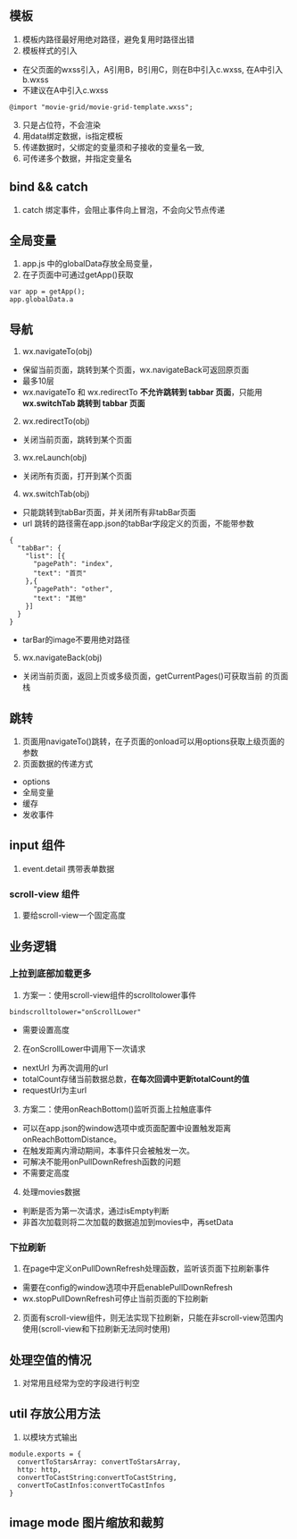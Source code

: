 ## 模板
1. 模板内路径最好用绝对路径，避免复用时路径出错
2. 模板样式的引入
  - 在父页面的wxss引入，A引用B，B引用C，则在B中引入c.wxss, 在A中引入b.wxss
  - 不建议在A中引入c.wxss
  ```
  @import "movie-grid/movie-grid-template.wxss";
  ```
3. <template></template>只是占位符，不会渲染
4. 用data绑定数据，is指定模板
5. 传递数据时，父绑定的变量须和子接收的变量名一致, 
6. 可传递多个数据，并指定变量名


## bind && catch
1. catch 绑定事件，会阻止事件向上冒泡，不会向父节点传递

## 全局变量
1. app.js 中的globalData存放全局变量，
2. 在子页面中可通过getApp()获取
  ```
  var app = getApp();
  app.globalData.a
  ```

## 导航
1. wx.navigateTo(obj)
  - 保留当前页面，跳转到某个页面，wx.navigateBack可返回原页面
  - 最多10层
  - wx.navigateTo 和 wx.redirectTo **不允许跳转到 tabbar 页面**，只能用 **wx.switchTab 跳转到 tabbar 页面**
2. wx.redirectTo(obj)
  - 关闭当前页面，跳转到某个页面
3. wx.reLaunch(obj)
  - 关闭所有页面，打开到某个页面
4. wx.switchTab(obj)
  - 只能跳转到tabBar页面，并关闭所有非tabBar页面
  - url 跳转的路径需在app.json的tabBar字段定义的页面，不能带参数
  ```
  {
    "tabBar": {
      "list": [{
        "pagePath": "index",
        "text": "首页"
      },{
        "pagePath": "other",
        "text": "其他"
      }]
    }
  }
  ```
  - tarBar的image不要用绝对路径
5. wx.navigateBack(obj)
  - 关闭当前页面，返回上页或多级页面，getCurrentPages()可获取当前 的页面栈

## 跳转
1. 页面用navigateTo()跳转，在子页面的onload可以用options获取上级页面的参数
2. 页面数据的传递方式
  - options
  - 全局变量
  - 缓存
  - 发收事件

## input 组件
1. event.detail 携带表单数据

### scroll-view 组件
1. 要给scroll-view一个固定高度


## 业务逻辑
### 上拉到底部加载更多
1. 方案一：使用scroll-view组件的scrolltolower事件
  ```
  bindscrolltolower="onScrollLower"
  ```
  - 需要设置高度
2. 在onScrollLower中调用下一次请求
  - nextUrl 为再次调用的url
  - totalCount存储当前数据总数，**在每次回调中更新totalCount的值**
  - requestUrl为主url
3. 方案二：使用onReachBottom()监听页面上拉触底事件
  - 可以在app.json的window选项中或页面配置中设置触发距离onReachBottomDistance。
  - 在触发距离内滑动期间，本事件只会被触发一次。
  - 可解决不能用onPullDownRefresh函数的问题
  - 不需要定高度
4. 处理movies数据
  - 判断是否为第一次请求，通过isEmpty判断
  - 非首次加载则将二次加载的数据追加到movies中，再setData

### 下拉刷新
1. 在page中定义onPullDownRefresh处理函数，监听该页面下拉刷新事件
  - 需要在config的window选项中开启enablePullDownRefresh
  - wx.stopPullDownRefresh可停止当前页面的下拉刷新
2. 页面有scroll-view组件，则无法实现下拉刷新，只能在非scroll-view范围内使用(scroll-view和下拉刷新无法同时使用)

## 处理空值的情况
1. 对常用且经常为空的字段进行判空

## util 存放公用方法
1. 以模块方式输出 
```
module.exports = {
  convertToStarsArray: convertToStarsArray,
  http: http,
  convertToCastString:convertToCastString,
  convertToCastInfos:convertToCastInfos
}
```

## image mode 图片缩放和裁剪